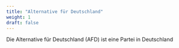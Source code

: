 ```yaml
---
title: "Alternative für Deutschland"
weight: 1
draft: false
---
```


Die Alternative für Deutschland (AFD) ist eine Partei in Deutschland
